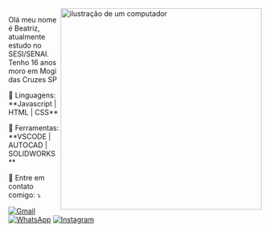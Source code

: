 <img src="https://raw.githubusercontent.com/MicaelliMedeiros/micaellimedeiros/master/image/computer-illustration.png" alt="ilustração de um computador" min-width="400px" max-width="400px" width="400px" align="right">

<p align="left"> 
  Olá meu nome é Beatriz, atualmente estudo no SESI/SENAI. Tenho 16 anos moro em Mogi das Cruzes SP
</p>

<p align="left">
  🦄 Linguagens: **Javascript | HTML | CSS**
</p>

<p align="left">
  💼 Ferramentas: **VSCODE | AUTOCAD | SOLIDWORKS **
</p>

<p align="left">
  💌 Entre em contato comigo: ⤵️
</p>

<p align="left">
  <a href="#" title="Gmail">
  <img src="https://img.shields.io/badge/-Gmail-FF0000?style=flat-square&labelColor=FF0000&logo=gmail&logoColor=white&link=beatrizsud08@gmail.com" alt="Gmail"/></a>
  <a href="#" title="WhatsApp">
  <img src="https://img.shields.io/badge/-WhatsApp-25d366?style=flat-square&labelColor=25d366&logo=whatsapp&logoColor=white&link=https://wa.me/5511955893673?text=Ol%C3%A1%20" alt="WhatsApp"/></a>
  <a href="#" title="Instagram">
  <img src="https://img.shields.io/badge/-Instagram-DF0174?style=flat-square&labelColor=DF0174&logo=instagram&logoColor=white&link=https://wa.me/5511955893673?text=Ol%C3%A1%20" alt="Instagram"/></a>
</p>

